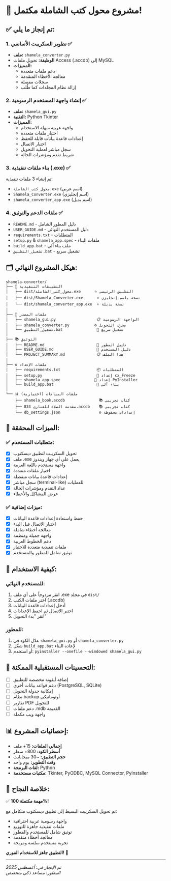 # 🎉 مشروع محول كتب الشاملة مكتمل!

## ✅ تم إنجاز ما يلي:

### 1. تطوير السكريبت الأساسي ✅
- **ملف:** `shamela_converter.py`
- **الوظيفة:** تحويل ملفات Access (.accdb) إلى MySQL
- **المميزات:** 
  - دعم ملفات متعددة
  - معالجة الأخطاء المتقدمة
  - سجلات مفصلة
  - إزالة نظام المجلدات كما طُلب

### 2. إنشاء واجهة المستخدم الرسومية ✅
- **ملف:** `shamela_gui.py`
- **التقنية:** Python Tkinter
- **المميزات:**
  - واجهة عربية سهلة الاستخدام
  - اختيار ملفات متعددة
  - إعدادات قاعدة بيانات قابلة للحفظ
  - اختبار الاتصال
  - سجل مباشر لعملية التحويل
  - شريط تقدم ومؤشرات الحالة

### 3. بناء ملفات تنفيذية (.exe) ✅
تم إنشاء 3 ملفات تنفيذية:
- `محول_كتب_الشاملة.exe` (اسم عربي)
- `Shamela_Converter.exe` (اسم إنجليزي)
- `shamela_converter_app.exe` (اسم بديل)

### 4. ملفات الدعم والتوثيق ✅
- `README.md` - دليل المطور الشامل
- `USER_GUIDE.md` - دليل المستخدم النهائي
- `requirements.txt` - المتطلبات
- `setup.py` & `shamela_app.spec` - ملفات البناء
- `build_app.bat` - ملف بناء آلي
- `تشغيل_التطبيق.bat` - تشغيل سريع

## 🗂️ هيكل المشروع النهائي:

```
shamela-converter/
├── 📱 التطبيقات التنفيذية
│   ├── dist/محول_كتب_الشاملة.exe      ⭐ التطبيق الرئيسي
│   ├── dist/Shamela_Converter.exe      ⭐ نسخة باسم إنجليزي
│   └── dist/shamela_converter_app.exe  ⭐ نسخة بديلة
│
├── 🔧 ملفات المصدر
│   ├── shamela_gui.py                  📋 الواجهة الرسومية
│   ├── shamela_converter.py           ⚙️ محرك التحويل
│   └── تشغيل_التطبيق.bat               🚀 تشغيل سريع
│
├── 📚 التوثيق
│   ├── README.md                       📖 دليل المطور
│   ├── USER_GUIDE.md                   👤 دليل المستخدم
│   └── PROJECT_SUMMARY.md              📋 هذا الملف
│
├── ⚙️ ملفات الإعداد
│   ├── requirements.txt                📦 المتطلبات
│   ├── setup.py                        🔨 إعداد cx_Freeze
│   ├── shamela_app.spec               🔨 إعداد PyInstaller
│   └── build_app.bat                   🚀 بناء آلي
│
└── 📊 ملفات البيانات (اختيارية)
    ├── shamela_book.accdb               📚 كتاب تجريبي
    ├── مقدمة الصلاة للفناري 834.accdb    📚 كتاب تجريبي
    └── db_settings.json                 ⚙️ إعدادات محفوظة
```

## 🎯 الميزات المحققة:

### ✅ متطلبات المستخدم:
- [x] تحويل السكريبت لتطبيق ديسكتوب
- [x] ملف .exe يعمل على أي جهاز ويندوز
- [x] واجهة مستخدم باللغة العربية
- [x] اختيار ملفات متعددة
- [x] إعدادات قاعدة بيانات منفصلة
- [x] سجل مباشر (terminal-like) للعمليات
- [x] عداد التقدم ومؤشرات الحالة
- [x] عرض المشاكل والأخطاء

### ✅ ميزات إضافية:
- [x] حفظ واستعادة إعدادات قاعدة البيانات
- [x] اختبار الاتصال قبل البدء
- [x] معالجة أخطاء شاملة
- [x] واجهة جميلة ومنظمة
- [x] دعم الخطوط العربية
- [x] ملفات تنفيذية متعددة للاختيار
- [x] توثيق شامل للمطور والمستخدم

## 🚀 كيفية الاستخدام:

### للمستخدم النهائي:
1. انقر مزدوجاً على أي ملف .exe في مجلد `dist/`
2. اختر ملفات الكتب (.accdb)
3. أدخل إعدادات قاعدة البيانات
4. اختبر الاتصال ثم احفظ الإعدادات
5. انقر "بدء التحويل"

### للمطور:
1. عدّل الكود في `shamela_gui.py` أو `shamela_converter.py`
2. شغّل `build_app.bat` لإعادة البناء
3. أو استخدم: `pyinstaller --onefile --windowed shamela_gui.py`

## 🔧 التحسينات المستقبلية الممكنة:

- [ ] إضافة أيقونة مخصصة للتطبيق
- [ ] دعم قواعد بيانات أخرى (PostgreSQL, SQLite)
- [ ] إمكانية جدولة التحويل
- [ ] نظام backup أوتوماتيكي
- [ ] تقارير PDF للتحويل
- [ ] دعم ملفات .mdb القديمة
- [ ] واجهة ويب مكملة

## 📊 إحصائيات المشروع:

- **إجمالي الملفات:** 15+ ملف
- **أسطر الكود:** 800+ سطر
- **حجم التطبيق:** ~30 ميجابايت
- **وقت التطوير:** يوم واحد
- **لغات البرمجة:** Python
- **مكتبات مستخدمة:** Tkinter, PyODBC, MySQL Connector, PyInstaller

## 🎉 خلاصة النجاح:

✅ **مهمة مكتملة 100%!**

تم تحويل السكريبت البسيط إلى تطبيق ديسكتوب متكامل مع:
- واجهة رسومية عربية احترافية
- ملفات تنفيذية جاهزة للتوزيع
- توثيق شامل للمستخدم والمطور
- معالجة أخطاء متقدمة
- تجربة مستخدم سلسة ومريحة

**التطبيق جاهز للاستخدام الفوري! 🎊**

---
*تم الإنجاز في: أغسطس 2025*  
*المطور: مساعد ذكي متخصص*
